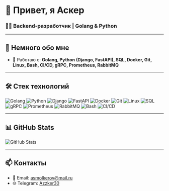 # 👋 Привет, я Аскер

### 🧑‍💻 Backend-разработчик | Golang & Python 

---

## 🚀 Немного обо мне

- 🔧 Работаю с: **Golang, Python (Django, FastAPI), SQL, Docker, Git, Linux, Bash, CI/CD, gRPC, Prometheus, RabbitMQ**

---

## 🛠️ Стек технологий

![Golang](https://img.shields.io/badge/-Golang-00ADD8?logo=go&logoColor=white)
![Python](https://img.shields.io/badge/-Python-3776AB?logo=python&logoColor=white)
![Django](https://img.shields.io/badge/-Django-092E20?logo=django&logoColor=white)
![FastAPI](https://img.shields.io/badge/-FastAPI-009688?logo=fastapi&logoColor=white)
![Docker](https://img.shields.io/badge/-Docker-2496ED?logo=docker&logoColor=white)
![Git](https://img.shields.io/badge/-Git-F05032?logo=git&logoColor=white)
![Linux](https://img.shields.io/badge/-Linux-FCC624?logo=linux&logoColor=black)
![SQL](https://img.shields.io/badge/-SQL-4479A1?logo=postgresql&logoColor=white)
![gRPC](https://img.shields.io/badge/-gRPC-00A99D?logo=grpc&logoColor=white)
![Prometheus](https://img.shields.io/badge/-Prometheus-E6522C?logo=prometheus&logoColor=white)
![RabbitMQ](https://img.shields.io/badge/-RabbitMQ-FF6600?logo=rabbitmq&logoColor=white)
![Bash](https://img.shields.io/badge/-Bash-4EAA25?logo=gnubash&logoColor=white)
![CI/CD](https://img.shields.io/badge/-CI/CD-0A0A0A?logo=githubactions&logoColor=white)

---

## 📊 GitHub Stats

![GitHub Stats](https://github-readme-stats.vercel.app/api?username=ASsssker&show_icons=true&theme=github_dark)

---

## 📫 Контакты

- 📧 Email: [asmolkerov@mail.ru](asmolkerov@mail.ru)
- 🌐 Telegram: [Azzker30](https://t.me/Azzker30)
